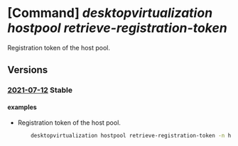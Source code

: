 # [Command] _desktopvirtualization hostpool retrieve-registration-token_

Registration token of the host pool.

## Versions

### [2021-07-12](/Resources/mgmt-plane/L3N1YnNjcmlwdGlvbnMve30vcmVzb3VyY2Vncm91cHMve30vcHJvdmlkZXJzL21pY3Jvc29mdC5kZXNrdG9wdmlydHVhbGl6YXRpb24vaG9zdHBvb2xzL3t9L3JldHJpZXZlcmVnaXN0cmF0aW9udG9rZW4=/2021-07-12.xml) **Stable**

<!-- mgmt-plane /subscriptions/{}/resourcegroups/{}/providers/microsoft.desktopvirtualization/hostpools/{}/retrieveregistrationtoken 2021-07-12 -->

#### examples

- Registration token of the host pool.
    ```bash
        desktopvirtualization hostpool retrieve-registration-token -n hostpool-name -g rg
    ```

